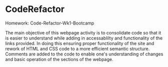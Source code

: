 # CodeRefactor
Homework: Code-Refactor-Wk1-Bootcamp

The main objective of this webpage activity is to consolidate code so that it is easier to understand while adding in accessablilty and functionality of the links provided.
In doing this ensuring proper functionality of the site and rework of HTML and CSS code to a more efficient semantic structure. 
Comments are added to the code to enable one's understanding of changes and basic operation of the sections of the webpage.


